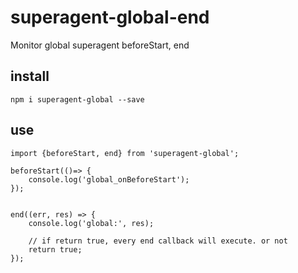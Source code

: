 # superagent-global-end

Monitor global superagent beforeStart, end


## install
```
npm i superagent-global --save

```

## use
```
import {beforeStart, end} from 'superagent-global';

beforeStart(()=> {
    console.log('global_onBeforeStart');
});


end((err, res) => {
    console.log('global:', res);

    // if return true, every end callback will execute. or not
    return true;
});

```
